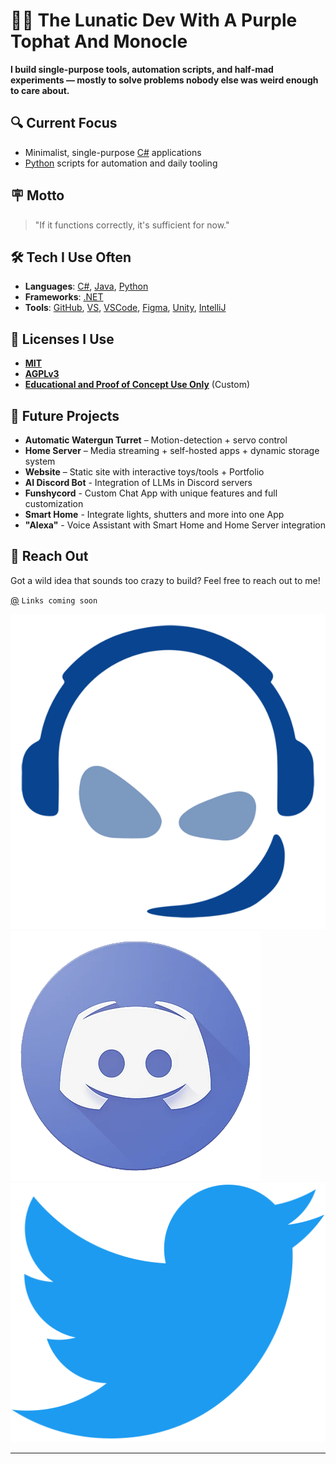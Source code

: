 # 👨‍💻 The Lunatic Dev With A Purple Tophat And Monocle

**I build single-purpose tools, automation scripts, and half-mad experiments — mostly to solve problems nobody else was weird enough to care about.**

## 🔍 Current Focus

- Minimalist, single-purpose [C#](https://dotnet.microsoft.com/en-us/languages/csharp) applications
- [Python](https://www.python.org/) scripts for automation and daily tooling

## 🪧 Motto

> "If it functions correctly, it's sufficient for now."

## 🛠️ Tech I Use Often

- **Languages**: [C#](https://dotnet.microsoft.com/en-us/languages/csharp), [Java](https://www.java.com/), [Python](https://www.python.org/)
- **Frameworks**: [.NET](https://dotnet.microsoft.com/en-us/)
- **Tools**: [GitHub](https://github.com/), [VS](https://visualstudio.microsoft.com/), [VSCode](https://code.visualstudio.com/), [Figma](https://www.figma.com/), [Unity](https://unity.com/), [IntelliJ](https://www.jetbrains.com/de-de/idea/)

## 📜 Licenses I Use

- **[MIT](https://mit-license.org/)**
- **[AGPLv3](https://www.gnu.org/licenses/agpl-3.0.de.html)**
- **[Educational and Proof of Concept Use Only](https://github.com/philgamer999/philgamer999/blob/ec69e55a0005d82b12e3bbb88cc6dbeba168486b/Licenses/Educational%20and%20Proof%20of%20Concept%20Use%20Only.txt)** (Custom)

## 📆 Future Projects

- **Automatic Watergun Turret** – Motion-detection + servo control
- **Home Server** – Media streaming + self-hosted apps + dynamic storage system
- **Website** – Static site with interactive toys/tools + Portfolio
- **AI Discord Bot** - Integration of LLMs in Discord servers
- **Funshycord** - Custom Chat App with unique features and full customization
- **Smart Home** - Integrate lights, shutters and more into one App
- **"Alexa"** - Voice Assistant with Smart Home and Home Server integration

## 🤝 Reach Out

Got a wild idea that sounds too crazy to build?
Feel free to reach out to me!

[@]() `Links coming soon`

[![EMail|48](https://raw.githubusercontent.com/philgamer999/philgamer999/refs/heads/main/resources/img/teamspeak.png)](https://github.com/philgamer999)
[![Discord|48](https://raw.githubusercontent.com/philgamer999/philgamer999/refs/heads/main/resources/img/discord.png)](https://github.com/philgamer999)
[![Twitter|48](https://raw.githubusercontent.com/philgamer999/philgamer999/refs/heads/main/resources/img/twitter.png)](https://github.com/philgamer999)

---
